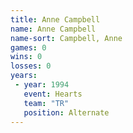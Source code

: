 ```yaml
---
title: Anne Campbell
name: Anne Campbell
name-sort: Campbell, Anne
games: 0
wins: 0
losses: 0
years:
 - year: 1994
   event: Hearts
   team: "TR"
   position: Alternate
---
```


